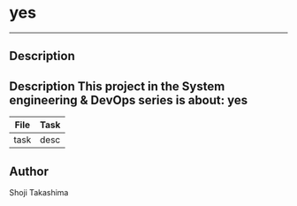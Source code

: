 # yes
---
## Description
Description
This project in the System engineering & DevOps series is about: yes
---
File|Task
---|---
task | desc



## Author
Shoji Takashima

